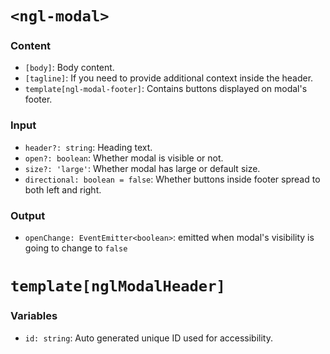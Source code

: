 # `<ngl-modal>`

### Content

  * `[body]`: Body content.
  * `[tagline]`: If you need to provide additional context inside the header.
  * `template[ngl-modal-footer]`: Contains buttons displayed on modal's footer.

### Input

  * `header?: string`: Heading text.
  * `open?: boolean`: Whether modal is visible or not.
  * `size?: 'large'`:  Whether modal has large or default size.
  * `directional: boolean = false`:  Whether buttons inside footer spread to both left and right.

### Output

  * `openChange: EventEmitter<boolean>`: emitted when modal's visibility is going to change to `false`

# `template[nglModalHeader]`

### Variables

  * `id: string`: Auto generated unique ID used for accessibility.

